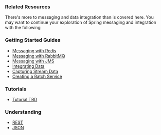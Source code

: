 ### Related Resources

There's more to messaging and data integration than is covered here. You may want to continue your exploration of Spring messaging and integration with the following

### Getting Started Guides

* [Messaging with Redis][gs-messaging-redis]
* [Messaging with RabbitMQ][gs-messaging-rabbitmq]
* [Messaging with JMS][gs-messaging-jms]
* [Integrating Data][gs-integration]
* [Capturing Stream Data][gs-capturing-stream-data]
* [Creating a Batch Service][gs-batch-processing]

[gs-messaging-redis]: /guides/gs/messaging-redis/
[gs-messaging-rabbitmq]: /guides/gs/messaging-rabbitmq/
[gs-messaging-jms]: /guides/gs/messaging-jms/
[gs-integration]: /guides/gs/integration/
[gs-capturing-stream-data]: /guides/gs/capturing-stream-data/
[gs-batch-processing]: /guides/gs/batch-processing/

### Tutorials

* [Tutorial TBD][tut-tbd]

[tut-tbd]: /guides/tutorials/tbd

### Understanding

* [REST][u-rest]
* [JSON][u-json]

[u-rest]: /understanding/rest
[u-json]: /understanding/json